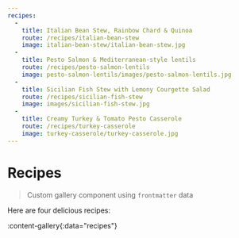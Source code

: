 ```yaml
---
recipes:
  -
    title: Italian Bean Stew, Rainbow Chard & Quinoa
    route: /recipes/italian-bean-stew
    image: italian-bean-stew/italian-bean-stew.jpg
  -
    title: Pesto Salmon & Mediterranean-style lentils
    route: /recipes/pesto-salmon-lentils
    image: pesto-salmon-lentils/images/pesto-salmon-lentils.jpg
  -
    title: Sicilian Fish Stew with Lemony Courgette Salad
    route: /recipes/sicilian-fish-stew
    image: images/sicilian-fish-stew.jpg
  -
    title: Creamy Turkey & Tomato Pesto Casserole
    route: /recipes/turkey-casserole
    image: turkey-casserole/turkey-casserole.jpg
---
```


# Recipes

> Custom gallery component using `frontmatter` data
 
Here are four delicious recipes:

:content-gallery{:data="recipes"}
